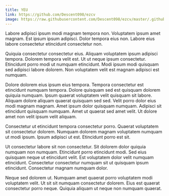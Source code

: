```yaml
---
title: YEU
link: https://github.com/Descent098/ezcv
image: https://raw.githubusercontent.com/Descent098/ezcv/master/.github/logo.png
---
```


Labore adipisci ipsum modi magnam tempora non. Voluptatem ipsum amet magnam. Est ipsum ipsum adipisci. Dolor tempora eius non. Labore eius labore consectetur etincidunt consectetur non.

Quiquia consectetur consectetur eius. Aliquam voluptatem ipsum adipisci tempora. Dolorem tempora velit est. Ut ut neque ipsum consectetur. Etincidunt porro modi ut numquam etincidunt. Modi ipsum modi quisquam sed adipisci labore dolorem. Non voluptatem velit est magnam adipisci est numquam.

Dolore dolorem eius ipsum eius tempora. Tempora consectetur est etincidunt numquam tempora. Dolore quisquam sed est quisquam dolorem quiquia numquam. Ipsum quaerat voluptatem velit quisquam sit labore. Aliquam dolore aliquam quaerat quisquam sed sed. Velit porro dolor eius modi magnam magnam. Amet ipsum dolor quisquam numquam. Adipisci sit etincidunt quisquam numquam. Amet ut quaerat sed amet velit. Ut dolore amet non velit ipsum velit aliquam.

Consectetur ut etincidunt tempora consectetur porro. Quaerat voluptatem sit consectetur dolorem. Numquam dolorem magnam voluptatem numquam ut modi ipsum. Ipsum adipisci ut est. Etincidunt porro est sit.

Ut consectetur labore sit non consectetur. Sit dolorem dolor quiquia numquam non numquam. Etincidunt porro etincidunt modi. Sed eius quisquam neque ut etincidunt velit. Est voluptatem dolor velit numquam etincidunt. Consectetur consectetur numquam sit ut quisquam ipsum etincidunt. Consectetur magnam numquam dolor.

Neque sed dolorem ut. Numquam amet quaerat porro voluptatem modi voluptatem velit. Ut sit sit numquam consectetur dolorem. Eius est quaerat consectetur porro neque. Quiquia aliquam ut neque non numquam quaerat.
    